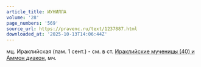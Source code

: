```yaml
---
article_title: ИУНИЛЛА
volume: '28'
page_numbers: '569'
source_url: https://pravenc.ru/text/1237887.html
downloaded_at: '2025-10-13T14:06:44Z'
---
```


мц. Ираклийская (пам. 1 сент.) - см. в ст. [Ираклийские мученицы (40) и Аммон диакон](<https://pravenc.ru/text/Ираклийские мученицы (40) и Аммон диакон.html>), мч.
